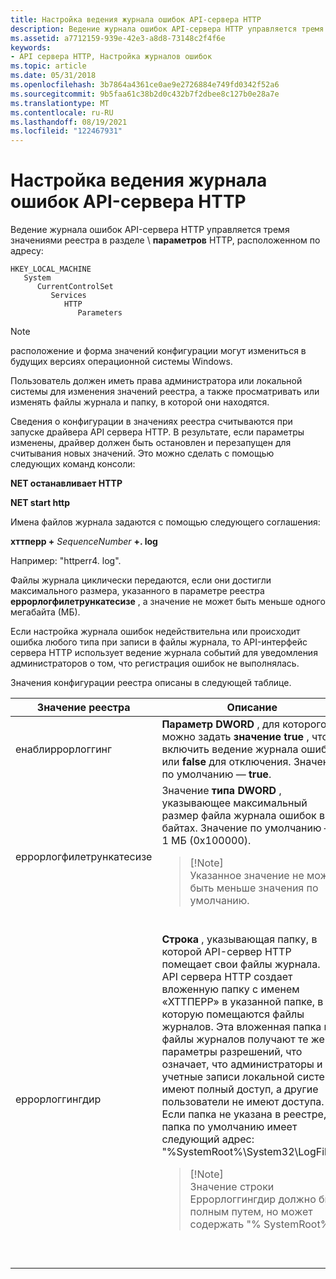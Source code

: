 ```yaml
---
title: Настройка ведения журнала ошибок API-сервера HTTP
description: Ведение журнала ошибок API-сервера HTTP управляется тремя значениями реестра в разделе \\ параметров HTTP.
ms.assetid: a7712159-939e-42e3-a8d8-73148c2f4f6e
keywords:
- API сервера HTTP, Настройка журналов ошибок
ms.topic: article
ms.date: 05/31/2018
ms.openlocfilehash: 3b7864a4361ce0ae9e2726884e749fd0342f52a6
ms.sourcegitcommit: 9b5faa61c38b2d0c432b7f2dbee8c127b0e28a7e
ms.translationtype: MT
ms.contentlocale: ru-RU
ms.lasthandoff: 08/19/2021
ms.locfileid: "122467931"
---
```

# <a name="configuring-http-server-api-error-logging"></a>Настройка ведения журнала ошибок API-сервера HTTP

Ведение журнала ошибок API-сервера HTTP управляется тремя значениями реестра в разделе  \\ **параметров** HTTP, расположенном по адресу:

```
HKEY_LOCAL_MACHINE
   System
      CurrentControlSet
         Services
            HTTP
               Parameters
```

> [!Note]  
> расположение и форма значений конфигурации могут измениться в будущих версиях операционной системы Windows.

 

Пользователь должен иметь права администратора или локальной системы для изменения значений реестра, а также просматривать или изменять файлы журнала и папку, в которой они находятся.

Сведения о конфигурации в значениях реестра считываются при запуске драйвера API сервера HTTP. В результате, если параметры изменены, драйвер должен быть остановлен и перезапущен для считывания новых значений. Это можно сделать с помощью следующих команд консоли:

**NET останавливает HTTP**

**NET start http**

Имена файлов журнала задаются с помощью следующего соглашения:

**хттперр +** *SequenceNumber* **+. log**

Например: "httperr4. log".

Файлы журнала циклически передаются, если они достигли максимального размера, указанного в параметре реестра **еррорлогфилетрункатесизе** , а значение не может быть меньше одного мегабайта (МБ).

Если настройка журнала ошибок недействительна или происходит ошибка любого типа при записи в файлы журнала, то API-интерфейс сервера HTTP использует ведение журнала событий для уведомления администраторов о том, что регистрация ошибок не выполнялась.

Значения конфигурации реестра описаны в следующей таблице.




| Значение реестра | Описание | 
|----------------|-------------|
| <span id="EnableErrorLogging"></span><span id="enableerrorlogging"></span><span id="ENABLEERRORLOGGING"></span>енаблиррорлоггинг<br /> | <strong>Параметр DWORD</strong> , для которого можно задать <strong>значение true</strong> , чтобы включить ведение журнала ошибок, или <strong>false</strong> для отключения. Значение по умолчанию — <strong>true</strong>.<br /> | 
| <span id="ErrorLogFileTruncateSize"></span><span id="errorlogfiletruncatesize"></span><span id="ERRORLOGFILETRUNCATESIZE"></span>еррорлогфилетрункатесизе<br /> | Значение <strong>типа DWORD</strong> , указывающее максимальный размер файла журнала ошибок в байтах. Значение по умолчанию — 1 МБ (0x100000).<br /><blockquote>[!Note]<br />Указанное значение не может быть меньше значения по умолчанию.</blockquote><br /> | 
| <span id="ErrorLoggingDir"></span><span id="errorloggingdir"></span><span id="ERRORLOGGINGDIR"></span>еррорлоггингдир<br /> | <strong>Строка</strong> , указывающая папку, в которой API-сервер HTTP помещает свои файлы журнала. <br /> API сервера HTTP создает вложенную папку с именем «ХТТПЕРР» в указанной папке, в которую помещаются файлы журналов. Эта вложенная папка и файлы журналов получают те же параметры разрешений, что означает, что администраторы и учетные записи локальной системы имеют полный доступ, а другие пользователи не имеют доступа.<br /> Если папка не указана в реестре, папка по умолчанию имеет следующий адрес:<br /> "%SystemRoot%\System32\LogFiles"<br /><blockquote>[!Note]<br />Значение строки Еррорлоггингдир должно быть полным путем, но может содержать "% SystemRoot%".</blockquote><br /><br /> | 




 

 

 





